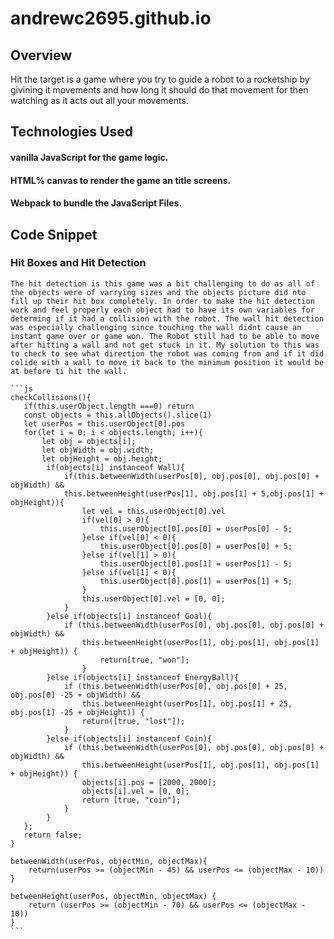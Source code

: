 # andrewc2695.github.io

## Overview
Hit the target is a game where you try to guide a robot to a rocketship by givining it movements and how long it should do that movement for then watching as it acts out all your movements.

## Technologies Used
#### vanilla JavaScript for the game logic.
#### HTML% canvas to render the game an title screens.
#### Webpack to bundle the JavaScript Files.

## Code Snippet

### Hit Boxes and Hit Detection
    The hit detection is this game was a bit challenging to do as all of the objects were of varrying sizes and the objects picture did nto fill up their hit box completely. In order to make the hit detection work and feel properly each object had to have its own variables for determing if it had a collision with the robot. The wall hit detection was especially challenging since touching the wall didnt cause an instant game over or game won. The Robot still had to be able to move after hitting a wall and not get stuck in it. My solution to this was to check to see what direction the robot was coming from and if it did colide with a wall to move it back to the minimum position it would be at before ti hit the wall.

    ```js
    checkCollisions(){
       if(this.userObject.length ===0) return
       const objects = this.allObjects().slice(1)
       let userPos = this.userObject[0].pos
       for(let i = 0; i < objects.length; i++){
           let obj = objects[i];
           let objWidth = obj.width;
           let objHeight = obj.height;
            if(objects[i] instanceof Wall){
                if(this.betweenWidth(userPos[0], obj.pos[0], obj.pos[0] + objWidth) && 
                this.betweenHeight(userPos[1], obj.pos[1] + 5,obj.pos[1] + objHeight)){
                    let vel = this.userObject[0].vel
                    if(vel[0] > 0){
                        this.userObject[0].pos[0] = userPos[0] - 5;
                    }else if(vel[0] < 0){
                        this.userObject[0].pos[0] = userPos[0] + 5;
                    }else if(vel[1] > 0){
                        this.userObject[0].pos[1] = userPos[1] - 5;
                    }else if(vel[1] < 0){
                        this.userObject[0].pos[1] = userPos[1] + 5;
                    }
                    this.userObject[0].vel = [0, 0];
                }
            }else if(objects[i] instanceof Goal){
                if (this.betweenWidth(userPos[0], obj.pos[0], obj.pos[0] + objWidth) &&
                    this.betweenHeight(userPos[1], obj.pos[1], obj.pos[1] + objHeight)) {
                        return[true, "won"];
                    }
            }else if(objects[i] instanceof EnergyBall){
                if (this.betweenWidth(userPos[0], obj.pos[0] + 25, obj.pos[0] -25 + objWidth) &&
                    this.betweenHeight(userPos[1], obj.pos[1] + 25, obj.pos[1] -25 + objHeight)) {
                    return([true, "lost"]);
                }
            }else if(objects[i] instanceof Coin){
                if (this.betweenWidth(userPos[0], obj.pos[0], obj.pos[0] + objWidth) &&
                    this.betweenHeight(userPos[1], obj.pos[1], obj.pos[1] + objHeight)) {
                    objects[i].pos = [2000, 2000];
                    objects[i].vel = [0, 0];
                    return [true, "coin"];
                }
            }
       };
       return false;
    }

    betweenWidth(userPos, objectMin, objectMax){
        return(userPos >= (objectMin - 45) && userPos <= (objectMax - 10))
    }

    betweenHeight(userPos, objectMin, objectMax) {
        return (userPos >= (objectMin - 70) && userPos <= (objectMax - 10))
    }
    ```